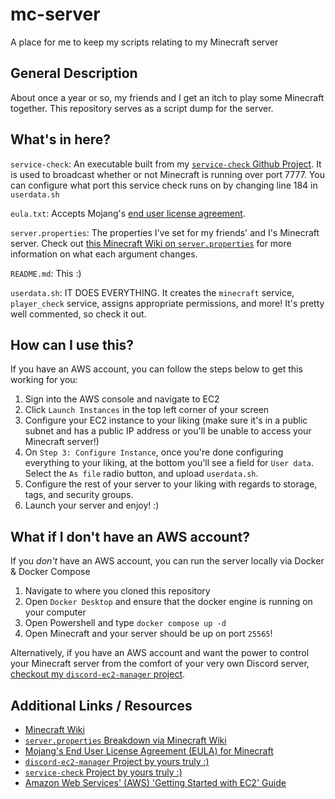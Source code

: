 # mc-server
A place for me to keep my scripts relating to my Minecraft server

## General Description
About once a year or so, my friends and I get an itch to play some Minecraft together. This repository serves as a script dump for the server.

## What's in here?

`service-check`: An executable built from my [`service-check` Github Project](https://github.com/jacob-howe/service-check). It is used to broadcast whether or not Minecraft is running over port 7777. You can configure what port this service check runs on by changing line 184 in `userdata.sh`

`eula.txt`: Accepts Mojang's [end user license agreement](https://account.mojang.com/documents/minecraft_eula).

`server.properties`: The properties I've set for my friends' and I's Minecraft server. Check out [this Minecraft Wiki on `server.properties`](https://minecraft.fandom.com/wiki/Server.properties) for more information on what each argument changes.

`README.md`: This :)

`userdata.sh`: IT DOES EVERYTHING. It creates the `minecraft` service, `player_check` service, assigns appropriate permissions, and more! It's pretty well commented, so check it out.

## How can I use this?

If you have an AWS account, you can follow the steps below to get this working for you:

1. Sign into the AWS console and navigate to EC2
1. Click `Launch Instances` in the top left corner of your screen
1. Configure your EC2 instance to your liking (make sure it's in a public subnet and has a public IP address or you'll be unable to access your Minecraft server!)
1. On `Step 3: Configure Instance`, once you're done configuring everything to your liking, at the bottom you'll see a field for `User data`. Select the `As file` radio button, and upload `userdata.sh`.
1. Configure the rest of your server to your liking with regards to storage, tags, and security groups.
1. Launch your server and enjoy! :)

## What if I don't have an AWS account?
If you _don't_ have an AWS account, you can run the server locally via Docker & Docker Compose

1. Navigate to where you cloned this repository
1. Open `Docker Desktop` and ensure that the docker engine is running on your computer
1. Open Powershell and type `docker compose up -d`
1. Open Minecraft and your server should be up on port `25565`!

Alternatively, if you have an AWS account and want the power to control your Minecraft server from the comfort of your very own Discord server, [checkout my `discord-ec2-manager` project](https://github.com/jacob-howe/discord-ec2-manager).

## Additional Links / Resources
* [Minecraft Wiki](https://minecraft.fandom.com/wiki/Minecraft_Wiki)
* [`server.properties` Breakdown via Minecraft Wiki](https://minecraft.fandom.com/wiki/Server.properties)
* [Mojang's End User License Agreement (EULA) for Minecraft](https://account.mojang.com/documents/minecraft_eula)
* [`discord-ec2-manager` Project by yours truly :)](https://github.com/jacob-howe/discord-ec2-manager)
* [`service-check` Project by yours truly :)](https://github.com/jacob-howe/service-check)
* [Amazon Web Services' (AWS) 'Getting Started with EC2' Guide](https://docs.aws.amazon.com/AWSEC2/latest/UserGuide/EC2_GetStarted.html)
